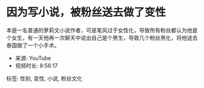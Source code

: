 # 因为写小说，被粉丝送去做了变性

本是一名普通的萝莉文小说作者，可是笔风过于女性化，导致所有粉丝都认为他是个女生，有一天他再一次聊天中说出自己是个男生，导致几个粉丝黑化，将他送去泰国做了一个小手术。

- 来源: YouTube
- 视频时长: 8:56:17

标签: 性别, 变性, 小说, 粉丝文化